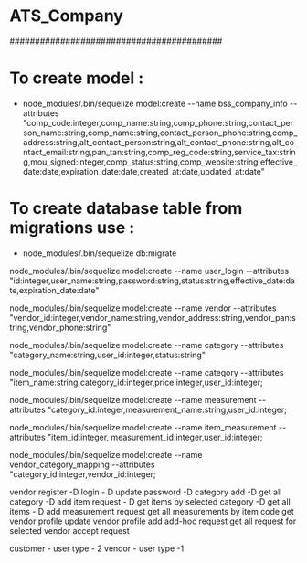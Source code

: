 # ATS_Company
##########################################

# To create model :
- node_modules/.bin/sequelize model:create --name bss_company_info --attributes "comp_code:integer,comp_name:string,comp_phone:string,contact_person_name:string,comp_name:string,contact_person_phone:string,comp_address:string,alt_contact_person:string,alt_contact_phone:string,alt_contact_email:string,pan_tan:string,comp_reg_code:string,service_tax:string,mou_signed:integer,comp_status:string,comp_website:string,effective_date:date,expiration_date:date,created_at:date,updated_at:date"

# To create database table from migrations use :
- node_modules/.bin/sequelize db:migrate


node_modules/.bin/sequelize model:create --name user_login --attributes "id:integer,user_name:string,password:string,status:string,effective_date:date,expiration_date:date"


node_modules/.bin/sequelize model:create --name vendor --attributes "vendor_id:integer,vendor_name:string,vendor_address:string,vendor_pan:string,vendor_phone:string"


node_modules/.bin/sequelize model:create --name category --attributes "category_name:string,user_id:integer,status:string"

node_modules/.bin/sequelize model:create --name category --attributes "item_name:string,category_id:integer,price:integer,user_id:integer;

node_modules/.bin/sequelize model:create --name measurement --attributes "category_id:integer,measurement_name:string,user_id:integer;


node_modules/.bin/sequelize model:create --name item_measurement --attributes "item_id:integer,
measurement_id:integer,user_id:integer;


node_modules/.bin/sequelize model:create --name vendor_category_mapping --attributes "category_id:integer,vendor_id:integer;

vendor register -D
login - D
update password -D
category add -D
get all category -D
add item request - D
get items by selected category -D
get all items - D
add measurement request
get all measurements by item code
get vendor profile
update vendor profile
add add-hoc request
get all request for selected vendor
accept request


customer - user type - 2
vendor - user type -1
